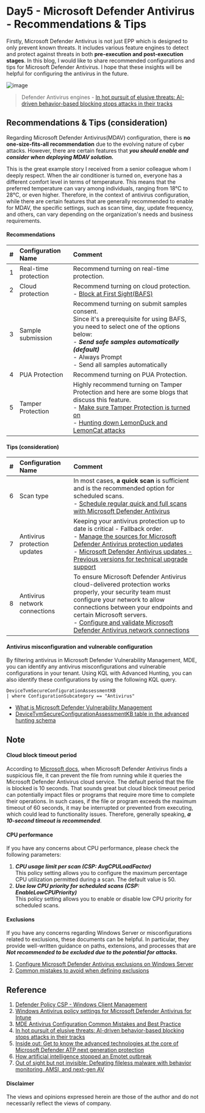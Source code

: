 # Day5 - Microsoft Defender Antivirus - Recommendations & Tips
Firstly, Microsoft Defender Antivirus is not just EPP which is designed to only prevent known threats. It includes various feature engines to detect and protect against threats in both **pre-execution and post-execution stages**.
In this blog, I would like to share recommended configurations and tips for Microsoft Defender Antivirus. I hope that these insights will be helpful for configuring the antivirus in the future.

![image](https://github.com/LearningKijo/SecurityResearcher-Note/assets/120234772/da052b9d-cf65-47da-9727-eff144aff868)
> Defender Antivirus engines - [In hot pursuit of elusive threats: AI-driven behavior-based blocking stops attacks in their tracks](https://www.microsoft.com/en-us/security/blog/2019/10/08/in-hot-pursuit-of-elusive-threats-ai-driven-behavior-based-blocking-stops-attacks-in-their-tracks/) 

## Recommendations & Tips (consideration)
Regarding Microsoft Defender Antivirus(MDAV) configuration, there is **no one-size-fits-all recommendation** due to the evolving nature of cyber attacks. 
However, there are certain features that ***you should enable and consider when deploying MDAV solution.***

This is the great example story I received from a senior colleague whom I deeply respect. When the air conditioner is turned on, everyone has a different comfort level in terms of temperature. This means that the preferred temperature can vary among individuals, ranging from 18°C to 28°C, or even higher. Therefore, in the context of antivirus configuration, while there are certain features that are generally recommended to enable for MDAV, the specific settings, such as scan time, day, update frequency, and others, can vary depending on the organization's needs and business requirements.

#### Recommendations
| # | Configuration Name | Comment |
| :-- | :-- | :-- | 
| 1 | Real-time protection | Recommend turning on real-time protection. |
| 2 | Cloud protection | Recommend turning on cloud protection.<br> - [Block at First Sight(BAFS)](https://learn.microsoft.com/en-us/microsoft-365/security/defender-endpoint/configure-block-at-first-sight-microsoft-defender-antivirus?view=o365-worldwide) |
| 3 | Sample submission | Recommend turning on submit samples consent. <br>  Since it's a prerequisite for using BAFS, you need to select one of the options below: <br> - ***Send safe samples automatically (default)*** <br> - Always Prompt  <br> - Send all samples automatically|
| 4 | PUA Protection | Recommend turning on PUA Protection.
| 5 | Tamper Protection | Highly recommend turning on Tamper Protection and here are some blogs that discuss this feature. <br> - [Make sure Tamper Protection is turned on](https://techcommunity.microsoft.com/t5/microsoft-defender-for-endpoint/make-sure-tamper-protection-is-turned-on/ba-p/2695568) <br> - [Hunting down LemonDuck and LemonCat attacks](https://www.microsoft.com/en-us/security/blog/2021/07/29/when-coin-miners-evolve-part-2-hunting-down-lemonduck-and-lemoncat-attacks/) |

#### Tips (consideration)
| # | Configuration Name | Comment |
| :-- | :-- | :-- | 
| 6 | Scan type  | In most cases, **a quick scan** is sufficient and is the recommended option for scheduled scans. <br> - [Schedule regular quick and full scans with Microsoft Defender Antivirus](https://learn.microsoft.com/en-us/microsoft-365/security/defender-endpoint/schedule-antivirus-scans?view=o365-worldwide)|
| 7 | Antivirus protection updates |Keeping your antivirus protection up to date is critical - Fallback order. <br> - [Manage the sources for Microsoft Defender Antivirus protection updates](https://learn.microsoft.com/en-us/microsoft-365/security/defender-endpoint/manage-protection-updates-microsoft-defender-antivirus?view=o365-worldwide)<br> - [Microsoft Defender Antivirus updates - Previous versions for technical upgrade support](https://learn.microsoft.com/en-us/microsoft-365/security/defender-endpoint/msda-updates-previous-versions-technical-upgrade-support?view=o365-worldwide) |
| 8 | Antivirus network connections | To ensure Microsoft Defender Antivirus cloud-delivered protection works properly, your security team must configure your network to allow connections between your endpoints and certain Microsoft servers. <br> - [Configure and validate Microsoft Defender Antivirus network connections](https://learn.microsoft.com/en-us/microsoft-365/security/defender-endpoint/configure-network-connections-microsoft-defender-antivirus?view=o365-worldwide) | 

#### Antivirus misconfiguration and vulnerable configuration
By filtering antivirus in Microsoft Defender Vulnerability Management, MDE, you can identify any antivirus misconfigurations and vulnerable configurations in your tenant. 
Using KQL with Advanced Hunting, you can also identify these configurations by using the following KQL query.

```kql
DeviceTvmSecureConfigurationAssessmentKB
| where ConfigurationSubcategory == "Antivirus"
```

- [What is Microsoft Defender Vulnerability Management](https://learn.microsoft.com/en-us/microsoft-365/security/defender-vulnerability-management/defender-vulnerability-management?view=o365-worldwide)
- [DeviceTvmSecureConfigurationAssessmentKB table in the advanced hunting schema](https://learn.microsoft.com/en-us/microsoft-365/security/defender/advanced-hunting-devicetvmsecureconfigurationassessmentkb-table?view=o365-worldwide)


## Note
#### Cloud block timeout period
According to [Microsoft docs](https://learn.microsoft.com/en-us/microsoft-365/security/defender-endpoint/configure-cloud-block-timeout-period-microsoft-defender-antivirus?view=o365-worldwide), when Microsoft Defender Antivirus finds a suspicious file, it can prevent the file from running while it queries the Microsoft Defender Antivirus cloud service. The default period that the file is blocked is 10 seconds. That sounds great but cloud block timeout period can potentially impact files or programs that require more time to complete their operations. In such cases, if the file or program exceeds the maximum timeout of 60 seconds, it may be interrupted or prevented from executing, which could lead to functionality issues. Therefore, generally speaking, ***a 10-second timeout is recommended***.

#### CPU performance
If you have any concerns about CPU performance, please check the following parameters:
 
1. ***CPU usage limit per scan (CSP: AvgCPULoadFactor)*** <br>
This policy setting allows you to configure the maximum percentage CPU utilization permitted during a scan. The default value is 50.
2. ***Use low CPU priority for scheduled scans (CSP: EnableLowCPUPriority)***<br>
This policy setting allows you to enable or disable low CPU priority for scheduled scans.

#### Exclusions
If you have any concerns regarding Windows Server or misconfigurations related to exclusions, these documents can be helpful. In particular, they provide well-written guidance on paths, extensions, and processes that are ***Not recommended to be excluded due to the potential for attacks.***
1. [Configure Microsoft Defender Antivirus exclusions on Windows Server](https://learn.microsoft.com/en-us/microsoft-365/security/defender-endpoint/configure-server-exclusions-microsoft-defender-antivirus?view=o365-worldwide)
2. [Common mistakes to avoid when defining exclusions](https://learn.microsoft.com/en-us/microsoft-365/security/defender-endpoint/common-exclusion-mistakes-microsoft-defender-antivirus?view=o365-worldwide)



## Reference
1. [Defender Policy CSP - Windows Client Management](https://learn.microsoft.com/en-us/windows/client-management/mdm/policy-csp-defender?WT.mc_id=Portal-fx)
2. [Windows Antivirus policy settings for Microsoft Defender Antivirus for Intune](https://learn.microsoft.com/en-us/mem/intune/protect/antivirus-microsoft-defender-settings-windows)
3. [MDE Antivirus Configuration Common Mistakes and Best Practice](https://techcommunity.microsoft.com/t5/core-infrastructure-and-security/mde-antivirus-configuration-common-mistakes-and-best-practice/ba-p/2127405)
4. [In hot pursuit of elusive threats: AI-driven behavior-based blocking stops attacks in their tracks](https://www.microsoft.com/en-us/security/blog/2019/10/08/in-hot-pursuit-of-elusive-threats-ai-driven-behavior-based-blocking-stops-attacks-in-their-tracks/)
5. [Inside out: Get to know the advanced technologies at the core of Microsoft Defender ATP next generation protection](https://www.microsoft.com/en-us/security/blog/2019/06/24/inside-out-get-to-know-the-advanced-technologies-at-the-core-of-microsoft-defender-atp-next-generation-protection/)
6. [How artificial intelligence stopped an Emotet outbreak](https://www.microsoft.com/en-us/security/blog/2018/02/14/how-artificial-intelligence-stopped-an-emotet-outbreak/)
7. [Out of sight but not invisible: Defeating fileless malware with behavior monitoring, AMSI, and next-gen AV](https://www.microsoft.com/en-us/security/blog/2018/09/27/out-of-sight-but-not-invisible-defeating-fileless-malware-with-behavior-monitoring-amsi-and-next-gen-av/)

#### Disclaimer
The views and opinions expressed herein are those of the author and do not necessarily reflect the views of company.


